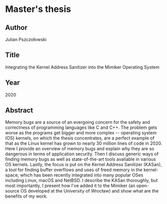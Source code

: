 # Master's thesis

## Author

Julian Pszczołowski

## Title

Integrating the Kernel Address Sanitizer into the Mimiker Operating System

## Year

2020

## Abstract

Memory bugs are a source of an evergoing concern for the safety and correctness of programming languages like C and C++. The problem gets worse as the programs get bigger and more complex -- operating system (OS) kernels, on which the thesis concentrates, are a perfect example of that as the Linux kernel has grown to nearly 30 million lines of code in 2020. Here I provide an overview of memory bugs and explain why they are so dangerous in terms of application security. Then I discuss generic ways of finding memory bugs as well as state-of-the-art tools available in various OS kernels. Lastly, the focus is put on the Kernel Address Sanitizer (KASan), a tool for finding buffer overflows and uses of freed memory in the kernel-space, which has been recently integrated into many popular OSes including Linux, macOS and NetBSD. I describe the KASan thoroughly, but most importantly, I present how I've added it to the Mimiker (an open-source OS developed at the University of Wrocław) and show what are the benefits of my work.
